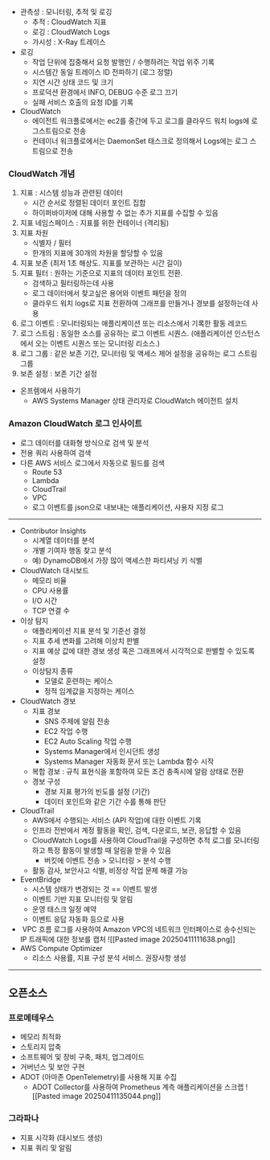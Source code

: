 - 관측성 : 모니터링, 추적 및 로깅
	- 추적 : CloudWatch 지표
	- 로깅 : CloudWatch Logs
	- 가시성 : X-Ray 트레이스
- 로깅
	- 작업 단위에 집중해서 요청 발행인 / 수행하려는 작업 위주 기록
	- 시스템간 동일 트레이스 ID 전파하기 (로그 정렬)
	- 지연 시간 상태 코드 및 크기
	- 프로덕션 환경에서 INFO, DEBUG 수준 로그 끄기
	- 실패 서비스 호출의 요청 ID를 기록
- CloudWatch
	- 에이전트 워크플로에서는 ec2를 중간에 두고 로그를 클라우드 워치 logs에 로그스트림으로 전송
	- 컨테이너 워크플로에서는 DaemonSet 태스크로 정의해서 Logs에는 로그 스트림으로 전송

### CloudWatch 개념
1. 지표 : 시스템 성능과 관련된 데이터
	- 시간 순서로 정렬된 데이터 포인트 집합
	- 하이퍼바이저에 대해 사용할 수 없는 추가 지표를 수집할 수 있음
2. 지표 네임스페이스 : 지표를 위한 컨테이너 (격리됨)
3. 지표 차원
	- 식별자 / 필터
	- 한개의 지표에 30개의 차원을 할당할 수 있음
4. 지표 보존 (최저 1초 해상도. 지표를 보관하는 시간 길이)
5. 지표 필터 : 원하는 기준으로 지표의 데이터 포인트 전환. 
	- 검색하고 필터링하는데 사용
	- 로그 데이터에서 찾고싶은 용어와 이벤트 패턴을 정의
	- 클라우드 워치 logs로 지표 전환하여 그래프를 만들거나 경보를 설정하는데 사용
6. 로그 이벤트 : 모니터링되는 애플리케이션 또는 리소스에서 기록한 활동 레코드 
7. 로그 스트림 : 동일한 소스를 공유하는 로그 이벤트 시퀀스. (애플리케이션 인스턴스에서 오는 이벤트 시퀀스 또는 모니터링 리소스.)
8. 로그 그룹 : 같은 보존 기간, 모니터링 및 액세스 제어 설정을 공유하는 로그 스트림 그룹
9. 보존 설정 : 보존 기간 설정


- 온프렘에서 사용하기
	- AWS Systems Manager 상태 관리자로 CloudWatch 에이전트 설치

### Amazon CloudWatch 로그 인사이트
- 로그 데이터를 대화형 방식으로 검색 및 분석
- 전용 쿼리 사용하여 검색
- 다른 AWS 서비스 로그에서 자동으로 필드를 검색
	- Route 53
	- Lambda
	- CloudTrail
	- VPC
	- 로그 이벤트를 json으로 내보내는 애플리케이션, 사용자 지정 로그

---

- Contributor Insights
	- 시계열 데이터를 분석
	- 개별 기여자 행동 찾고 분석
	- 예) DynamoDB에서 가장 많이 액세스한 파티셔닝 키 식별
- CloudWatch 대시보드
	- 메모리 비율
	- CPU 사용률
	- I/O 시간
	- TCP 연결 수
- 이상 탐지
	- 애플리케이션 지표 분석 및 기준선 결정
	- 지표 추세 변화를 고려해 이상치 판별
	- 지표 예상 값에 대한 경보 생성 혹은 그래프에서 시각적으로 판별할 수 있도록 설정
	- 이상탐지 종류
		- 모델로 훈련하는 케이스
		- 정적 임계값을 지정하는 케이스
- CloudWatch 경보
	- 지표 경보
		- SNS 주제에 알림 전송
		- EC2 작업 수행
		- EC2 Auto Scaling 작업 수행
		- Systems Manager에서 인시던트 생성
		- Systems Manager 자동화 문서 또는 Lambda 함수 시작
	- 복합 경보 : 규칙 표현식을 포함하여 모든 조건 충족시에 알람 상태로 전환
	- 경보 구성
		- 경보 지표 평가의 빈도를 설정 (기간)
		- 데이터 포인트와 같은 기간 수를 통해 판단
- CloudTrail 
	- AWS에서 수행되는 서비스 (API 작업)에 대한 이벤트 기록
	- 인프라 전반에서 계정 활동을 확인, 검색, 다운로드, 보관, 응답할 수 있음
	- CloudWatch Logs를 사용하여 CloudTrail을 구성하면 추적 로그를 모니터링하고 특정 활동이 발생할 때 알림을 받을 수 있음
		- 버킷에 이벤트 전송 > 모니터링 > 분석 수행
	- 활동 감사, 보안사고 식별, 비정상 작업 문제 해결 가능
- EventBridge
	- 시스템 상태가 변경되는 것 == 이벤트 발생
	- 이벤트 기반 지표 모니터링 및 알림
	- 운영 태스크 일정 예약 
	- 이벤트 응답 자동화 등으로 사용
-  VPC 흐름 로그를 사용하여 Amazon VPC의 네트워크 인터페이스로 송수신되는 IP 트래픽에 대한 정보를 캡처
![[Pasted image 20250411111638.png]]
- AWS Compute Optimizer
	- 리소스 사용률, 지표 구성 분석 서비스. 권장사항 생성

---

## 오픈소스 

### 프로메테우스
- 메모리 최적화
- 스토리지 압축
- 소프트웨어 및 장비 구축, 패치, 업그레이드
- 거버넌스 및 보안 구현
- ADOT (아마존 OpenTelemetry)를 사용해 지표 수집
	- ADOT Collector를 사용하여 Prometheus 계측 애플리케이션을 스크랩
![[Pasted image 20250411135044.png]]

### 그라파나
- 지표 시각화 (대시보드 생성)
- 지표 쿼리 및 알림

